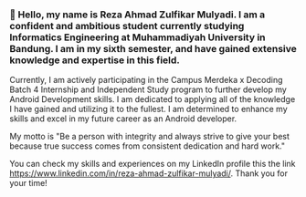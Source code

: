 ### 🔭 Hello, my name is Reza Ahmad Zulfikar Mulyadi. I am a confident and ambitious student currently studying Informatics Engineering at Muhammadiyah University in Bandung. I am in my sixth semester, and have gained extensive knowledge and expertise in this field.

Currently, I am actively participating in the Campus Merdeka x Decoding Batch 4 Internship and Independent Study program to further develop my Android Development skills. I am dedicated to applying all of the knowledge I have gained and utilizing it to the fullest. I am determined to enhance my skills and excel in my future career as an Android developer.

My motto is "Be a person with integrity and always strive to give your best because true success comes from consistent dedication and hard work."

You can check my skills and experiences on my LinkedIn profile this the link https://www.linkedin.com/in/reza-ahmad-zulfikar-mulyadi/. Thank you for your time!
<!--
**rezaahmad10/rezaahmad10** is a ✨ _special_ ✨ repository because its `README.md` (this file) appears on your GitHub profile.

Here are some ideas to get you started:

- 🔭 I’m currently working on ...
- 🌱 I’m currently learning ...
- 👯 I’m looking to collaborate on ...
- 🤔 I’m looking for help with ...
- 💬 Ask me about ...
- 📫 How to reach me: ...
- 😄 Pronouns: ...
- ⚡ Fun fact: ...
-->
